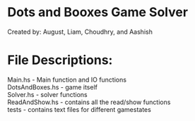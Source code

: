 # Dots and Booxes Game Solver
Created by: August, Liam, Choudhry, and Aashish

# File Descriptions:
Main.hs - Main function and IO functions  
DotsAndBoxes.hs - game itself  
Solver.hs - solver functions  
ReadAndShow.hs - contains all the read/show functions  
tests - contains text files for different gamestates  
